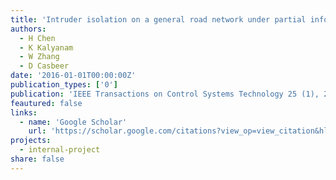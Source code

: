 ```yaml
---
title: 'Intruder isolation on a general road network under partial information'
authors:
  - H Chen
  - K Kalyanam
  - W Zhang
  - D Casbeer
date: '2016-01-01T00:00:00Z'
publication_types: ['0']
publication: 'IEEE Transactions on Control Systems Technology 25 (1), 222-234, 2016'
feautured: false
links:
  - name: 'Google Scholar'
    url: 'https://scholar.google.com/citations?view_op=view_citation&hl=en&user=sFTLO0EAAAAJ&cstart=20&pagesize=80&citation_for_view=sFTLO0EAAAAJ:tS2w5q8j5-wC'
projects:
  - internal-project
share: false
---
```

